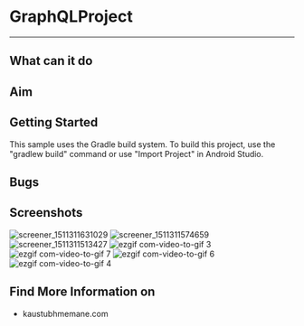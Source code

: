 # GraphQLProject
-----------------------

**What can it do**
--------------

**Aim**
---


**Getting Started**
-------------------
This sample uses the Gradle build system. To build this project, use the "gradlew build" command or use "Import Project" in Android Studio.

**Bugs**
----

**Screenshots**
---------------

![screener_1511311631029](https://user-images.githubusercontent.com/25395705/33104233-0b22749c-cef5-11e7-8b8f-ce3fa4031296.png)
![screener_1511311574659](https://user-images.githubusercontent.com/25395705/33104234-0b3d26ca-cef5-11e7-826a-d9516dca1719.png)
![screener_1511311513427](https://user-images.githubusercontent.com/25395705/33104235-0b56b5ea-cef5-11e7-8867-352e40d78385.png)
![ezgif com-video-to-gif 3](https://user-images.githubusercontent.com/25395705/33102881-dd8fd248-ceec-11e7-80c9-51dc6bab494c.gif)
![ezgif com-video-to-gif 7](https://user-images.githubusercontent.com/25395705/33103712-f46b0d2a-cef1-11e7-9f13-37da17da4918.gif)
![ezgif com-video-to-gif 6](https://user-images.githubusercontent.com/25395705/33103713-f4858f92-cef1-11e7-8077-818368fe1ac7.gif)
![ezgif com-video-to-gif 4](https://user-images.githubusercontent.com/25395705/33103714-f4a0129a-cef1-11e7-816b-45b1ca4a130a.gif)



**Find More Information on**
------------------------

 - kaustubhmemane.com

